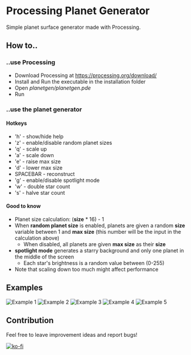 # Processing Planet Generator

Simple planet surface generator made with Processing.

## How to..

### ..use Processing

* Download Processing at https://processing.org/download/
* Install and Run the executable in the installation folder
* Open *planetgen/planetgen.pde*
* Run

### ..use the planet generator

#### Hotkeys

* 'h' - show/hide help
* 'z' - enable/disable random planet sizes
* 'q' - scale up
* 'a' - scale down
* 'e' - raise max size
* 'd' - lower max size
* SPACEBAR - reconstruct
* 'g' - enable/disable spotlight mode
* 'w' - double star count
* 's' - halve star count

#### Good to know

* Planet size calculation: (**size** * 16) - 1
* When **random planet size** is enabled, planets are given a random **size** variable between 1 and **max size** (this number will be the input in the calculation above)
  * When disabled, all planets are given **max size** as their **size**
* **spotlight mode** generates a starry background and only one planet in the middle of the screen
  * Each star's brightness is a random value between (0-255)
* Note that scaling down too much might affect performance

## Examples
![Example 1](https://raw.githubusercontent.com/atka66/processing-planetgen/master/img/pl1.PNG)
![Example 2](https://raw.githubusercontent.com/atka66/processing-planetgen/master/img/pl2.PNG)
![Example 3](https://raw.githubusercontent.com/atka66/processing-planetgen/master/img/pl3.PNG)
![Example 4](https://raw.githubusercontent.com/atka66/processing-planetgen/master/img/pl4.PNG)
![Example 5](https://raw.githubusercontent.com/atka66/processing-planetgen/master/img/pl5.PNG)

## Contribution

Feel free to leave improvement ideas and report bugs!

[![ko-fi](https://www.ko-fi.com/img/githubbutton_sm.svg)](https://ko-fi.com/G2G31H1IJ)
